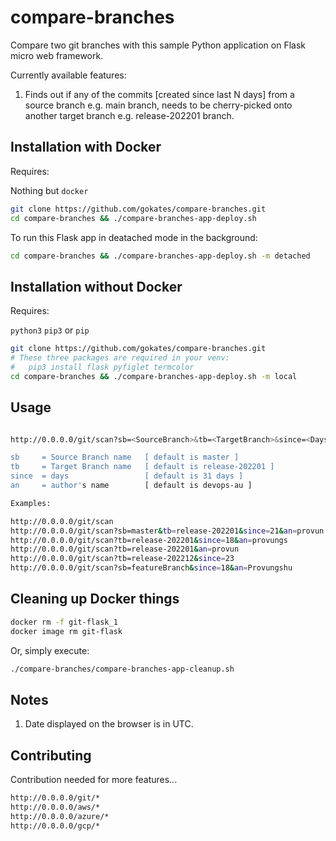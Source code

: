 # compare-branches
Compare two git branches with this sample Python application on Flask micro web framework.

Currently available features:

1. Finds out if any of the commits [created since last N days] from a source branch e.g. main branch, needs to be cherry-picked onto another target branch e.g. release-202201 branch.

## Installation with Docker

Requires:

Nothing but `docker`

```bash
git clone https://github.com/gokates/compare-branches.git
cd compare-branches && ./compare-branches-app-deploy.sh
```

To run this Flask app in deatached mode in the background:

```bash
cd compare-branches && ./compare-branches-app-deploy.sh -m detached
```

## Installation without Docker

Requires:

`python3` `pip3` or `pip`

```bash
git clone https://github.com/gokates/compare-branches.git
# These three packages are required in your venv: 
#   pip3 install flask pyfiglet termcolor
cd compare-branches && ./compare-branches-app-deploy.sh -m local
```

## Usage

```bash

http://0.0.0.0/git/scan?sb=<SourceBranch>&tb=<TargetBranch>&since=<Days>&an=<Author's Name>

sb     = Source Branch name   [ default is master ]
tb     = Target Branch name   [ default is release-202201 ]
since  = days                 [ default is 31 days ]
an     = author's name        [ default is devops-au ]

Examples:

http://0.0.0.0/git/scan
http://0.0.0.0/git/scan?sb=master&tb=release-202201&since=21&an=provun
http://0.0.0.0/git/scan?tb=release-202201&since=18&an=provungs
http://0.0.0.0/git/scan?tb=release-202201&an=provun
http://0.0.0.0/git/scan?tb=release-202212&since=23
http://0.0.0.0/git/scan?sb=featureBranch&since=18&an=Provungshu
```

## Cleaning up Docker things

```bash
docker rm -f git-flask_1
docker image rm git-flask
```
Or, simply execute:

```bash
./compare-branches/compare-branches-app-cleanup.sh
```

## Notes

1. Date displayed on the browser is in UTC.

## Contributing
Contribution needed for more features...

```bash
http://0.0.0.0/git/*
http://0.0.0.0/aws/*
http://0.0.0.0/azure/*
http://0.0.0.0/gcp/*
```
